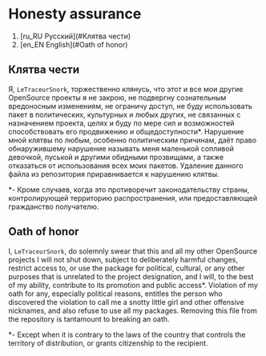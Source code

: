# Honesty assurance

1. [ru_RU Русский](#Клятва чести)
2. [en_EN English](#Oath of honor)

## Клятва чести

Я, `LeTraceurSnork`, торжественно клянусь, что этот и все мои другие OpenSource проекты я не закрою, не подвергну
сознательным вредоносным изменениям, не ограничу доступ, не буду использовать пакет в политических, культурных и любых
других, не связанных с назначением проекта, целях и буду по мере сил и возможностей способствовать его продвижению и
общедоступности*. Нарушение мной клятвы по любым, особенно политическим причинам, даёт право обнаружившему нарушение
называть меня маленькой сопливой девочкой, пуськой и другими обидными прозвищами, а также отказаться от использования
всех моих пакетов. Удаление данного файла из репозитория приравнивается к нарушению клятвы.

*- Кроме случаев, когда это противоречит законодательству страны, контролирующей территорию распространения, или
предоставляющей гражданство получателю.

## Oath of honor

I, `LeTraceurSnork`, do solemnly swear that this and all my other OpenSource projects I will not shut down, subject to
deliberately harmful changes, restrict access to, or use the package for political, cultural, or any other purposes that
is unrelated to the project designation, and I will, to the best of my ability, contribute to its promotion and public
access*. Violation of my oath for any, especially political reasons, entitles the person who discovered the violation to
call me a snotty little girl and other offensive nicknames, and also refuse to use all my packages. Removing
this file from the repository is tantamount to breaking an oath.

*- Except when it is contrary to the laws of the country that controls the territory of distribution, or grants
citizenship to the recipient.
